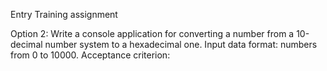 Entry Training assignment

Option 2: 
Write a console application for converting a number from a 10-decimal number system to a hexadecimal one. Input data format: numbers from 0 to 10000. Acceptance criterion: 
